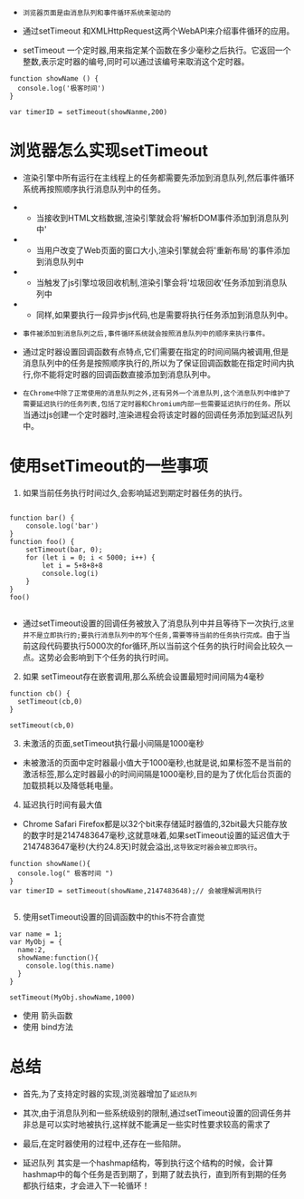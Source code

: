 * `浏览器页面是由消息队列和事件循环系统来驱动的`

* 通过setTimeout 和XMLHttpRequest这两个WebAPI来介绍事件循环的应用。
* setTimeout 一个定时器,用来指定某个函数在多少毫秒之后执行。它返回一个整数,表示定时器的编号,同时可以通过该编号来取消这个定时器。

```
function showName () {
  console.log('极客时间')
}

var timerID = setTimeout(showNanme,200)

```
# 浏览器怎么实现setTimeout
* 渲染引擎中所有运行在主线程上的任务都需要先添加到消息队列,然后事件循环系统再按照顺序执行消息队列中的任务。
- * 当接收到HTML文档数据,渲染引擎就会将'解析DOM事件添加到消息队列中'
- * 当用户改变了Web页面的窗口大小,渲染引擎就会将'重新布局'的事件添加到消息队列中
- * 当触发了js引擎垃圾回收机制,渲染引擎会将'垃圾回收'任务添加到消息队列中
- * 同样,如果要执行一段异步js代码,也是需要将执行任务添加到消息队列中。

* `事件被添加到消息队列之后,事件循环系统就会按照消息队列中的顺序来执行事件。`

* 通过定时器设置回调函数有点特点,它们需要在指定的时间间隔内被调用,但是消息队列中的任务是按照顺序执行的,所以为了保证回调函数能在指定时间内执行,你不能将定时器的回调函数直接添加到消息队列中。

* `在Chrome中除了正常使用的消息队列之外,还有另外一个消息队列,这个消息队列中维护了需要延迟执行的任务列表,包括了定时器和Chromium内部一些需要延迟执行的任务。`所以当通过js创建一个定时器时,渲染进程会将该定时器的回调任务添加到延迟队列中。

# 使用setTimeout的一些事项
1. 如果当前任务执行时间过久,会影响延迟到期定时器任务的执行。

```

function bar() {
    console.log('bar')
}
function foo() {
    setTimeout(bar, 0);
    for (let i = 0; i < 5000; i++) {
        let i = 5+8+8+8
        console.log(i)
    }
}
foo()


```
* 通过setTimeout设置的回调任务被放入了消息队列中并且等待下一次执行,`这里并不是立即执行的;要执行消息队列中的写个任务,需要等待当前的任务执行完成。`由于当前这段代码要执行5000次的for循环,所以当前这个任务的执行时间会比较久一点。这势必会影响到下个任务的执行时间。

2. 如果 setTimeout存在嵌套调用,那么系统会设置最短时间间隔为4毫秒

```
function cb() {
  setTimeout(cb,0)
}

setTimeout(cb,0)

```

3. 未激活的页面,setTimeout执行最小间隔是1000毫秒
* 未被激活的页面中定时器最小值大于1000毫秒,也就是说,如果标签不是当前的激活标签,那么定时器最小的时间间隔是1000毫秒,目的是为了优化后台页面的加载损耗以及降低耗电量。

4. 延迟执行时间有最大值
* Chrome Safari Firefox都是以32个bit来存储延时器值的,32bit最大只能存放的数字时是2147483647毫秒,这就意味着,如果setTimeout设置的延迟值大于2147483647毫秒(大约24.8天)时就会溢出,`这导致定时器会被立即执行`。

```
function showName(){
  console.log(" 极客时间 ")
}
var timerID = setTimeout(showName,2147483648);// 会被理解调用执行


```
5. 使用setTimeout设置的回调函数中的this不符合直觉

```
var name = 1;
var MyObj = {
  name:2,
  showName:function(){
    console.log(this.name)
  }
}

setTimeout(MyObj.showName,1000)

```
* 使用 箭头函数
* 使用 bind方法

# 总结

* 首先,为了支持定时器的实现,浏览器增加了`延迟队列`
* 其次,由于消息队列和一些系统级别的限制,通过setTimeout设置的回调任务并非总是可以实时地被执行,这样就不能满足一些实时性要求较高的需求了
* 最后,在定时器使用的过程中,还存在一些陷阱。


* 延迟队列 其实是一个hashmap结构，等到执行这个结构的时候，会计算hashmap中的每个任务是否到期了，到期了就去执行，直到所有到期的任务都执行结束，才会进入下一轮循环！